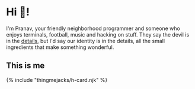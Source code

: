 # Hi 👋!

I'm Pranav, your friendly neighborhood programmer and someone who enjoys
terminals, football, music and hacking on stuff. They say the devil is in the
[details](/about), but I'd say our identity is in the details, all the small
ingredients that make something wonderful.

## This is me

{% include "thingmejacks/h-card.njk" %}
